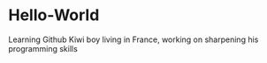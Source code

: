 # Hello-World
Learning Github
Kiwi boy living in France, working on sharpening his programming skills
